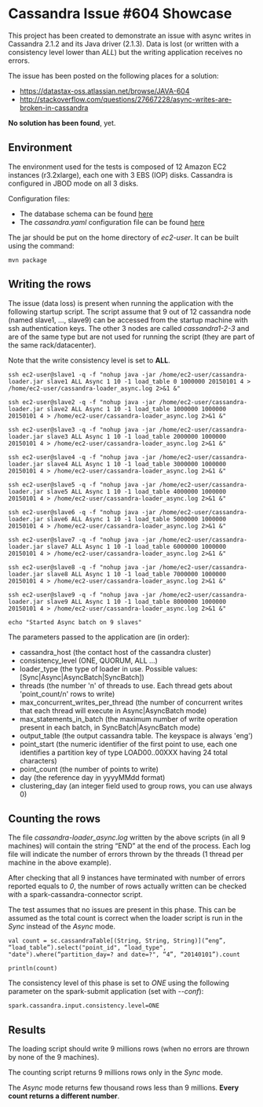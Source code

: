 # Cassandra Issue #604 Showcase
This project has been created to demonstrate an issue with async writes in Cassandra 2.1.2 and its Java driver (2.1.3). Data is lost (or written with a consistency level lower than *ALL*) but the writing application receives no errors.

The issue has been posted on the following places for a solution:

* https://datastax-oss.atlassian.net/browse/JAVA-604
* http://stackoverflow.com/questions/27667228/async-writes-are-broken-in-cassandra

**No solution has been found**, yet.

## Environment
The environment used for the tests is composed of 12 Amazon EC2 instances (r3.2xlarge), each one with 3 EBS (IOP) disks. Cassandra is configured in JBOD mode on all 3 disks.

Configuration files:

* The database schema can be found [here](config/schema.cql)
* The *cassandra.yaml* configuration file can be found [here](config/cassandra.yaml)

The jar should be put on the home directory of *ec2-user*. It can be built using the command:

    mvn package

## Writing the rows
The issue (data loss) is present when running the application with the following startup script. The script assume that 9 out of 12 cassandra node (named slave1, …, slave9) can be accessed from the startup machine with ssh authentication keys. The other 3 nodes are called *cassandra1-2-3* and are of the same type but are not used for running the script (they are part of the same rack/datacenter).

Note that the write consistency level is set to **ALL**.

    ssh ec2-user@slave1 -q -f "nohup java -jar /home/ec2-user/cassandra-loader.jar slave1 ALL Async 1 10 -1 load_table 0 1000000 20150101 4 > /home/ec2-user/cassandra-loader_async.log 2>&1 &"

    ssh ec2-user@slave2 -q -f "nohup java -jar /home/ec2-user/cassandra-loader.jar slave2 ALL Async 1 10 -1 load_table 1000000 1000000 20150101 4 > /home/ec2-user/cassandra-loader_async.log 2>&1 &"

    ssh ec2-user@slave3 -q -f "nohup java -jar /home/ec2-user/cassandra-loader.jar slave3 ALL Async 1 10 -1 load_table 2000000 1000000 20150101 4 > /home/ec2-user/cassandra-loader_async.log 2>&1 &"

    ssh ec2-user@slave4 -q -f "nohup java -jar /home/ec2-user/cassandra-loader.jar slave4 ALL Async 1 10 -1 load_table 3000000 1000000 20150101 4 > /home/ec2-user/cassandra-loader_async.log 2>&1 &"

    ssh ec2-user@slave5 -q -f "nohup java -jar /home/ec2-user/cassandra-loader.jar slave5 ALL Async 1 10 -1 load_table 4000000 1000000 20150101 4 > /home/ec2-user/cassandra-loader_async.log 2>&1 &"

    ssh ec2-user@slave6 -q -f "nohup java -jar /home/ec2-user/cassandra-loader.jar slave6 ALL Async 1 10 -1 load_table 5000000 1000000 20150101 4 > /home/ec2-user/cassandra-loader_async.log 2>&1 &"

    ssh ec2-user@slave7 -q -f "nohup java -jar /home/ec2-user/cassandra-loader.jar slave7 ALL Async 1 10 -1 load_table 6000000 1000000 20150101 4 > /home/ec2-user/cassandra-loader_async.log 2>&1 &"

    ssh ec2-user@slave8 -q -f "nohup java -jar /home/ec2-user/cassandra-loader.jar slave8 ALL Async 1 10 -1 load_table 7000000 1000000 20150101 4 > /home/ec2-user/cassandra-loader_async.log 2>&1 &"

    ssh ec2-user@slave9 -q -f "nohup java -jar /home/ec2-user/cassandra-loader.jar slave9 ALL Async 1 10 -1 load_table 8000000 1000000 20150101 4 > /home/ec2-user/cassandra-loader_async.log 2>&1 &"

    echo "Started Async batch on 9 slaves"

The parameters passed to the application are (in order):

* cassandra_host (the contact host of the cassandra cluster)
* consistency_level (ONE, QUORUM, ALL ...)
* loader_type (the type of loader in use. Possible values: [Sync|Async|AsyncBatch|SyncBatch])
* threads (the number 'n' of threads to use. Each thread gets about 'point_count/n' rows to write)
* max_concurrent_writes_per_thread (the number of concurrent writes that each thread will execute in Async|AsyncBatch mode)
* max_statements_in_batch (the maximum number of write operation present in each batch, in SyncBatch|AsyncBatch mode)
* output_table (the output cassandra table. The keyspace is always 'eng') 
* point_start (the numeric identifier of the first point to use, each one identifies a partition key of type LOAD00..00XXX having 24 total characters)
* point_count (the number of points to write)
* day (the reference day in yyyyMMdd format)
* clustering_day (an integer field used to group rows, you can use always 0)

## Counting the rows
The file *cassandra-loader_async.log* written by the above scripts (in all 9 machines) will contain the string “END” at the end of the process. Each log file will indicate the number of errors thrown by the threads (1 thread per machine in the above example).

After checking that all 9 instances have terminated with number of errors reported equals to *0*, the number of rows actually written can be checked with a spark-cassandra-connector script.

The test assumes that no issues are present in this phase. This can be assumed as the total count is correct when the loader script is run in the *Sync* instead of the *Async* mode.

    val count = sc.cassandraTable[(String, String, String)](“eng”, “load_table”).select("point_id", “load_type", "date").where(“partition_day=? and date=?", “4”, “20140101”).count

    println(count)

The consistency level of this phase is set to *ONE* using the following parameter on the spark-submit application (set with *\-\-conf*):

    spark.cassandra.input.consistency.level=ONE
    
## Results
The loading script should write 9 millions rows (when no errors are thrown by none of the 9 machines).

The counting script returns 9 millions rows only in the *Sync* mode.

The *Async* mode returns few thousand rows less than 9 millions. **Every count returns a different number**.